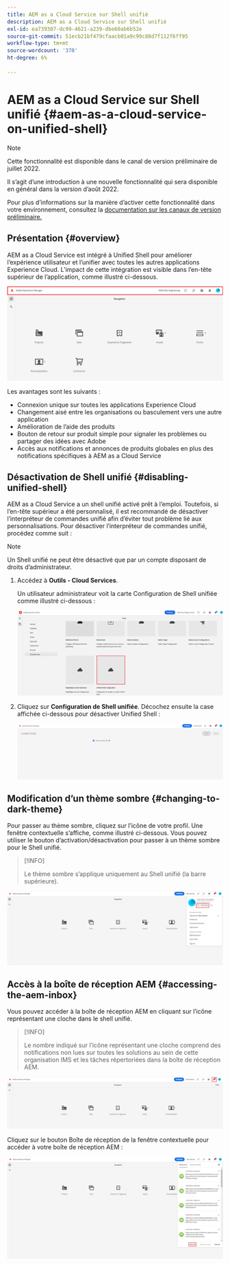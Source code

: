 ```yaml
---
title: AEM as a Cloud Service sur Shell unifié
description: AEM as a Cloud Service sur Shell unifié
exl-id: ea739307-dc99-4621-a239-dbe60ab6b52e
source-git-commit: 51ecb21bf479cfaacb01a9c99c88d7f112f6ff95
workflow-type: tm+mt
source-wordcount: '370'
ht-degree: 6%

---
```


# AEM as a Cloud Service sur Shell unifié {#aem-as-a-cloud-service-on-unified-shell}

>[!NOTE]
>Cette fonctionnalité est disponible dans le canal de version préliminaire de juillet 2022.
>
>Il s’agit d’une introduction à une nouvelle fonctionnalité qui sera disponible en général dans la version d’août 2022.
>
>Pour plus d’informations sur la manière d’activer cette fonctionnalité dans votre environnement, consultez la [documentation sur les canaux de version préliminaire.](/help/release-notes/prerelease.md#enable-prerelease)

## Présentation {#overview}

AEM as a Cloud Service est intégré à Unified Shell pour améliorer l’expérience utilisateur et l’unifier avec toutes les autres applications Experience Cloud. L’impact de cette intégration est visible dans l’en-tête supérieur de l’application, comme illustré ci-dessous.

![image](/help/overview/assets/unifiedshell1.png)

Les avantages sont les suivants :

* Connexion unique sur toutes les applications Experience Cloud
* Changement aisé entre les organisations ou basculement vers une autre application
* Amélioration de l’aide des produits
* Bouton de retour sur produit simple pour signaler les problèmes ou partager des idées avec Adobe
* Accès aux notifications et annonces de produits globales en plus des notifications spécifiques à AEM as a Cloud Service

## Désactivation de Shell unifié {#disabling-unified-shell}

AEM as a Cloud Service a un shell unifié activé prêt à l’emploi. Toutefois, si l’en-tête supérieur a été personnalisé, il est recommandé de désactiver l’interpréteur de commandes unifié afin d’éviter tout problème lié aux personnalisations. Pour désactiver l’interpréteur de commandes unifié, procédez comme suit :

>[!NOTE]
>Un Shell unifié ne peut être désactivé que par un compte disposant de droits d’administrateur.

1. Accédez à **Outils - Cloud Services**.

   Un utilisateur administrateur voit la carte Configuration de Shell unifiée comme illustré ci-dessous :

   ![image](/help/overview/assets/unifiedshell2.png)

1. Cliquez sur **Configuration de Shell unifiée**. Décochez ensuite la case affichée ci-dessous pour désactiver Unified Shell :

   ![image](/help/overview/assets/unifiedshell3.png)

## Modification d’un thème sombre {#changing-to-dark-theme}

Pour passer au thème sombre, cliquez sur l’icône de votre profil. Une fenêtre contextuelle s’affiche, comme illustré ci-dessous. Vous pouvez utiliser le bouton d’activation/désactivation pour passer à un thème sombre pour le Shell unifié.

>[!INFO]
>
>Le thème sombre s’applique uniquement au Shell unifié (la barre supérieure).

![image](/help/overview/assets/unifiedshell4.png)

## Accès à la boîte de réception AEM {#accessing-the-aem-inbox}

Vous pouvez accéder à la boîte de réception AEM en cliquant sur l’icône représentant une cloche dans le shell unifié.

>[!INFO]
>
> Le nombre indiqué sur l’icône représentant une cloche comprend des notifications non lues sur toutes les solutions au sein de cette organisation IMS et les tâches répertoriées dans la boîte de réception AEM.

![image](/help/overview/assets/unifiedshell5.png)

Cliquez sur le bouton Boîte de réception de la fenêtre contextuelle pour accéder à votre boîte de réception AEM :

![image](/help/overview/assets/unifiedshell6.png)
